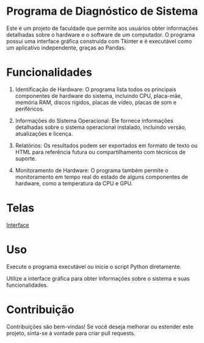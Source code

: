 # Programa de Diagnóstico de Sistema
Este é um projeto de faculdade que permite aos usuários obter informações detalhadas sobre o hardware e o software de um computador. 
O programa possui uma interface gráfica construída com Tkinter e é executável como um aplicativo independente, graças ao Pandas.

# Funcionalidades

1. Identificação de Hardware: O programa lista todos os principais componentes de hardware do sistema, incluindo CPU, placa-mãe, memória RAM, discos rígidos, placas de vídeo, placas de som e periféricos.

2. Informações do Sistema Operacional: Ele fornece informações detalhadas sobre o sistema operacional instalado, incluindo versão, atualizações e licença.

3. Relatórios: Os resultados podem ser exportados em formato de texto ou HTML para referência futura ou compartilhamento com técnicos de suporte.

4. Monitoramento de Hardware: O programa também permite o monitoramento em tempo real do estado de alguns componentes de hardware, como a temperatura da CPU e GPU.

# Telas

[Interface](https://github.com/vxsk/Programa-de-Diagn-stico-de-Sistema/assets/71227147/11cb37ce-ae57-4b62-b6ff-bf597d7bc5f3)

# Uso

Execute o programa executável ou inicie o script Python diretamente.

Utilize a interface gráfica para obter informações sobre o sistema e suas funcionalidades.

# Contribuição
Contribuições são bem-vindas! Se você deseja melhorar ou estender este projeto, sinta-se à vontade para criar pull requests.
